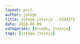 ```yaml
---
layout: post
author: jotego
title: jotego.jtninja - 42941f5
date: 2024-08-09
categories: [Arcade, jtninja]
tags: [jotego.jtninja]
---
```


